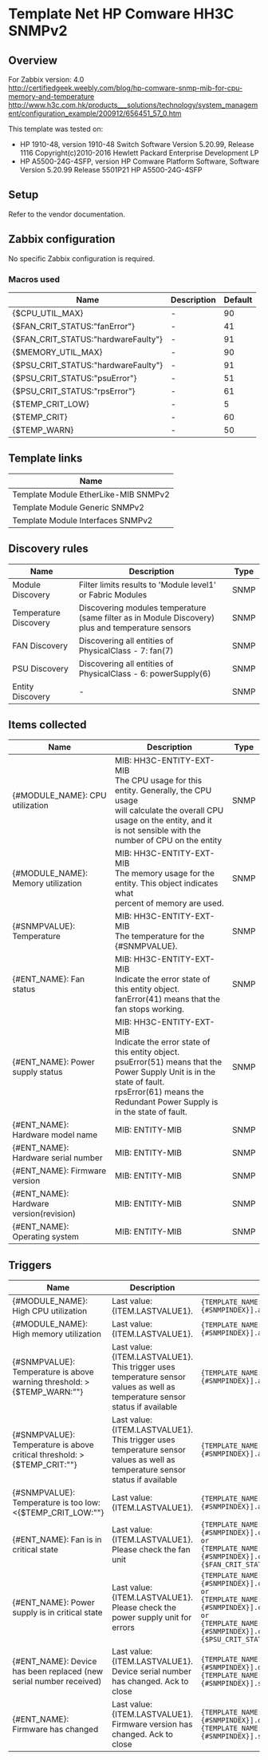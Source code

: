 
# Template Net HP Comware HH3C SNMPv2

## Overview

For Zabbix version: 4.0  
http://certifiedgeek.weebly.com/blog/hp-comware-snmp-mib-for-cpu-memory-and-temperature</br>http://www.h3c.com.hk/products___solutions/technology/system_management/configuration_example/200912/656451_57_0.htm

This template was tested on:

- HP 1910-48, version 1910-48 Switch Software Version 5.20.99, Release 1116 Copyright(c)2010-2016 Hewlett Packard Enterprise Development LP
- HP A5500-24G-4SFP, version HP Comware Platform Software, Software Version 5.20.99 Release 5501P21 HP A5500-24G-4SFP

## Setup

Refer to the vendor documentation.

## Zabbix configuration

No specific Zabbix configuration is required.

### Macros used

|Name|Description|Default|
|----|-----------|-------|
|{$CPU_UTIL_MAX}|-|90|
|{$FAN_CRIT_STATUS:"fanError"}|-|41|
|{$FAN_CRIT_STATUS:"hardwareFaulty"}|-|91|
|{$MEMORY_UTIL_MAX}|-|90|
|{$PSU_CRIT_STATUS:"hardwareFaulty"}|-|91|
|{$PSU_CRIT_STATUS:"psuError"}|-|51|
|{$PSU_CRIT_STATUS:"rpsError"}|-|61|
|{$TEMP_CRIT_LOW}|-|5|
|{$TEMP_CRIT}|-|60|
|{$TEMP_WARN}|-|50|

## Template links

|Name|
|----|
|Template Module EtherLike-MIB SNMPv2|
|Template Module Generic SNMPv2|
|Template Module Interfaces SNMPv2|

## Discovery rules

|Name|Description|Type|
|----|-----------|----|
|Module Discovery|Filter limits results to 'Module level1' or Fabric Modules|SNMP|
|Temperature Discovery|Discovering modules temperature (same filter as in Module Discovery) plus and temperature sensors|SNMP|
|FAN Discovery|Discovering all entities of PhysicalClass - 7: fan(7)|SNMP|
|PSU Discovery|Discovering all entities of PhysicalClass - 6: powerSupply(6)|SNMP|
|Entity Discovery|-|SNMP|

## Items collected

|Name|Description|Type|
|----|-----------|----|
|{#MODULE_NAME}: CPU utilization|MIB: HH3C-ENTITY-EXT-MIB</br>The CPU usage for this entity. Generally, the CPU usage</br>will calculate the overall CPU usage on the entity, and it</br>is not sensible with the number of CPU on the entity</br>|SNMP|
|{#MODULE_NAME}: Memory utilization|MIB: HH3C-ENTITY-EXT-MIB</br>The memory usage for the entity. This object indicates what</br>percent of memory are used.</br>|SNMP|
|{#SNMPVALUE}: Temperature|MIB: HH3C-ENTITY-EXT-MIB</br>The temperature for the {#SNMPVALUE}.|SNMP|
|{#ENT_NAME}: Fan status|MIB: HH3C-ENTITY-EXT-MIB</br>Indicate the error state of this entity object.</br>fanError(41) means that the fan stops working.|SNMP|
|{#ENT_NAME}: Power supply status|MIB: HH3C-ENTITY-EXT-MIB</br>Indicate the error state of this entity object.</br>psuError(51) means that the Power Supply Unit is in the state of fault.</br>rpsError(61) means the Redundant Power Supply is in the state of fault.</br>|SNMP|
|{#ENT_NAME}: Hardware model name|MIB: ENTITY-MIB</br>|SNMP|
|{#ENT_NAME}: Hardware serial number|MIB: ENTITY-MIB</br>|SNMP|
|{#ENT_NAME}: Firmware version|MIB: ENTITY-MIB</br>|SNMP|
|{#ENT_NAME}: Hardware version(revision)|MIB: ENTITY-MIB</br>|SNMP|
|{#ENT_NAME}: Operating system|MIB: ENTITY-MIB</br>|SNMP|


## Triggers

|Name|Description|Expression|Severity|
|----|-----------|----|----|
|{#MODULE_NAME}: High CPU utilization|Last value: {ITEM.LASTVALUE1}.|`{TEMPLATE_NAME:system.cpu.util[hh3cEntityExtCpuUsage.{#SNMPINDEX}].avg(5m)}>{$CPU_UTIL_MAX}`|AVERAGE|
|{#MODULE_NAME}: High memory utilization|Last value: {ITEM.LASTVALUE1}.|`{TEMPLATE_NAME:vm.memory.pused[hh3cEntityExtMemUsage.{#SNMPINDEX}].avg(5m)}>{$MEMORY_UTIL_MAX}`|AVERAGE|
|{#SNMPVALUE}: Temperature is above warning threshold: >{$TEMP_WARN:""}|Last value: {ITEM.LASTVALUE1}.</br>This trigger uses temperature sensor values as well as temperature sensor status if available|`{TEMPLATE_NAME:sensor.temp.value[hh3cEntityExtTemperature.{#SNMPINDEX}].avg(5m)}>{$TEMP_WARN:""}`|WARNING|
|{#SNMPVALUE}: Temperature is above critical threshold: >{$TEMP_CRIT:""}|Last value: {ITEM.LASTVALUE1}.</br>This trigger uses temperature sensor values as well as temperature sensor status if available|`{TEMPLATE_NAME:sensor.temp.value[hh3cEntityExtTemperature.{#SNMPINDEX}].avg(5m)}>{$TEMP_CRIT:""}`|HIGH|
|{#SNMPVALUE}: Temperature is too low: <{$TEMP_CRIT_LOW:""}|Last value: {ITEM.LASTVALUE1}.|`{TEMPLATE_NAME:sensor.temp.value[hh3cEntityExtTemperature.{#SNMPINDEX}].avg(5m)}<{$TEMP_CRIT_LOW:""}`|AVERAGE|
|{#ENT_NAME}: Fan is in critical state|Last value: {ITEM.LASTVALUE1}.</br>Please check the fan unit|`{TEMPLATE_NAME:sensor.fan.status[hh3cEntityExtErrorStatus.{#SNMPINDEX}].count(#1,{$FAN_CRIT_STATUS:"fanError"},eq)}=1 or {TEMPLATE_NAME:sensor.fan.status[hh3cEntityExtErrorStatus.{#SNMPINDEX}].count(#1,{$FAN_CRIT_STATUS:"hardwareFaulty"},eq)}=1`|AVERAGE|
|{#ENT_NAME}: Power supply is in critical state|Last value: {ITEM.LASTVALUE1}.</br>Please check the power supply unit for errors|`{TEMPLATE_NAME:sensor.psu.status[hh3cEntityExtErrorStatus.{#SNMPINDEX}].count(#1,{$PSU_CRIT_STATUS:"psuError"},eq)}=1 or {TEMPLATE_NAME:sensor.psu.status[hh3cEntityExtErrorStatus.{#SNMPINDEX}].count(#1,{$PSU_CRIT_STATUS:"rpsError"},eq)}=1 or {TEMPLATE_NAME:sensor.psu.status[hh3cEntityExtErrorStatus.{#SNMPINDEX}].count(#1,{$PSU_CRIT_STATUS:"hardwareFaulty"},eq)}=1`|AVERAGE|
|{#ENT_NAME}: Device has been replaced (new serial number received)|Last value: {ITEM.LASTVALUE1}.</br>Device serial number has changed. Ack to close|`{TEMPLATE_NAME:system.hw.serialnumber[entPhysicalSerialNum.{#SNMPINDEX}].diff()}=1 and {TEMPLATE_NAME:system.hw.serialnumber[entPhysicalSerialNum.{#SNMPINDEX}].strlen()}>0`|INFO|
|{#ENT_NAME}: Firmware has changed|Last value: {ITEM.LASTVALUE1}.</br>Firmware version has changed. Ack to close|`{TEMPLATE_NAME:system.hw.firmware[entPhysicalFirmwareRev.{#SNMPINDEX}].diff()}=1 and {TEMPLATE_NAME:system.hw.firmware[entPhysicalFirmwareRev.{#SNMPINDEX}].strlen()}>0`|INFO|


